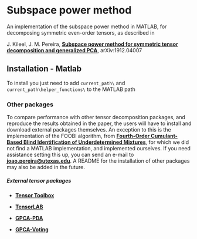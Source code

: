 # Subspace power method

An implementation of the subspace power method in MATLAB,
for decomposing symmetric even-order tensors, as described in 

J. Kileel, J. M. Pereira,
[**Subspace power method for symmetric tensor
decomposition and generalized PCA**](
https://arxiv.org/abs/1912.04007), arXiv:1912.04007

## Installation - Matlab

To install you just need to add
`current_path\` and `current_path\helper_functions\` to the MATLAB path

### Other packages

To compare performance with other tensor decomposition packages, 
and reproduce the results obtained in the paper, the users will have to install
and download external packages themselves. An exception to this is the implementation
of the FOOBI algorithm, from [**Fourth-Order Cumulant-Based Blind Identification
of Underdetermined Mixtures**](https://ieeexplore.ieee.org/document/4203062),
for which we did not find a MATLAB implementation,
and implemented ourselves. If you need assistance setting this up, you can
send an e-mail to [**joao.pereira@utexas.edu**](mailto:joao.pereira@utexas.edu).
A README for the installation of other packages may also be added in the future.

##### External tensor packages

- [**Tensor Toolbox**](http://www.tensortoolbox.org/)

- [**TensorLAB**](http://www.tensorlab.net/)

- [**GPCA-PDA**](http://www.vision.jhu.edu/gpca.htm)

- [**GPCA-Voting**](http://people.eecs.berkeley.edu/~yang/software/softwarepage.html)
